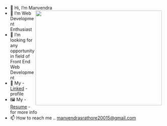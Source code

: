 - 👋 Hi, I’m Manvendra <img align="right" width="400" height="300" src="https://user-images.githubusercontent.com/52499914/119373460-10741b80-bcd6-11eb-82b3-456a5e210d72.gif">
- 👀 I’m Web Development Enthusiast 
- 💞️ I’m looking for any opportunity in field of Front End Web Development
- 🌱 My - [Linked](https://www.linkedin.com/in/manvendra-singh-rathore/) - profile 
-  :framed_picture: My - [Resume](https://github.com/manvendrasrathore20015/My_docs/blob/main/Manvendra%20Resume.pdf) - for more info
- 📫 How to reach me .. manvendrasrathore20015@gmail.com


